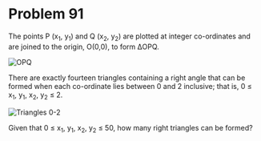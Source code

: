 # Problem 91 #

The points P (x<sub>1</sub>, y<sub>1</sub>) and Q (x<sub>2</sub>, y<sub>2</sub>) are plotted at
integer co-ordinates and are joined to the origin, O(0,0), to form &Delta;OPQ.

![OPQ](http://projecteuler.net/project/images/p_091_1.gif)

There are exactly fourteen triangles containing a right angle that can be formed when each
co-ordinate lies between 0 and 2 inclusive; that is, 0 &le; x<sub>1</sub>, y<sub>1</sub>,
x<sub>2</sub>, y<sub>2</sub> &le; 2.

![Triangles 0-2](http://projecteuler.net/project/images/p_091_2.gif)

Given that 0 &le; x<sub>1</sub>, y<sub>1</sub>, x<sub>2</sub>, y<sub>2</sub> &le; 50, how many right
triangles can be formed?
